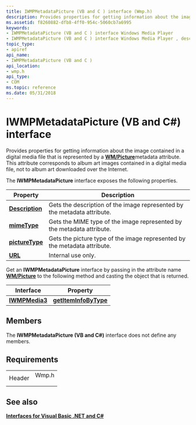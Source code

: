 ```yaml
---
title: IWMPMetadataPicture (VB and C ) interface (Wmp.h)
description: Provides properties for getting information about the image contained in a digital media file that is represented by a WM/Picturemetadata attribute.
ms.assetid: f8260882-dfb8-4ff0-954c-5060cb7a6995
keywords:
- IWMPMetadataPicture (VB and C ) interface Windows Media Player
- IWMPMetadataPicture (VB and C ) interface Windows Media Player , described
topic_type:
- apiref
api_name:
- IWMPMetadataPicture (VB and C )
api_location:
- wmp.h
api_type:
- COM
ms.topic: reference
ms.date: 05/31/2018
---
```


# IWMPMetadataPicture (VB and C#) interface

Provides properties for getting information about the image contained in a digital media file that is represented by a [**WM/Picture**](/windows/desktop/wmformat/wmpicture)metadata attribute. This attribute corresponds to album art images contained in a digital media file, not to album art downloaded over the Internet.

The **IWMPMetadataPicture** interface exposes the following properties.



| Property                                                                                   | Description                                                               |
|--------------------------------------------------------------------------------------------|---------------------------------------------------------------------------|
| [**Description**](wmplibiwmpmetadatapicture-iwmpmetadatapicture-description--vb-and-c.md) | Gets the description of the image represented by the metadata attribute.  |
| [**mimeType**](wmplibiwmpmetadatapicture-iwmpmetadatapicture-mimetype--vb-and-c.md)       | Gets the MIME type of the image represented by the metadata attribute.    |
| [**pictureType**](wmplibiwmpmetadatapicture-iwmpmetadatapicture-picturetype--vb-and-c.md) | Gets the picture type of the image represented by the metadata attribute. |
| [**URL**](wmplibiwmpmetadatapicture-iwmpmetadatapicture-url--vb-and-c.md)                 | Internal use only.                                                        |



 

Get an **IWMPMetadataPicture** interface by passing in the attribute name [**WM/Picture**](/windows/desktop/wmformat/wmpicture) to the following method and casting the object that is returned.



| Interface                                  | Property                                                                             |
|--------------------------------------------|--------------------------------------------------------------------------------------|
| [**IWMPMedia3**](iwmpmedia3--vb-and-c.md) | [**getItemInfoByType**](wmplibiwmpmedia3-iwmpmedia3-getiteminfobytype--vb-and-c.md) |



 

## Members

The **IWMPMetadataPicture (VB and C#)** interface does not define any members.

## Requirements



|                   |                                                                                  |
|-------------------|----------------------------------------------------------------------------------|
| Header<br/> | <dl> <dt>Wmp.h</dt> </dl> |



## See also

<dl> <dt>

[**Interfaces for Visual Basic .NET and C#**](interfaces-for-visual-basic--net-and-c.md)
</dt> </dl>

 

